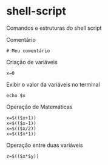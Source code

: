# shell-script
Comandos e estruturas do shell script

Comentário

```shell
# Meu comentário
```

Criaçāo de variáveis

```shell
x=0
```

Exibir o valor da variáveis no terminal

```shell
echo $x
```

Operação de Matemáticas

```shell
x=$(($x+1)) 
x=$(($x-1)) 
x=$(($x/2)) 
x=$(($x*1)) 
```

Operação entre duas variáveis

```shell
z=$(($x*$y))
```
